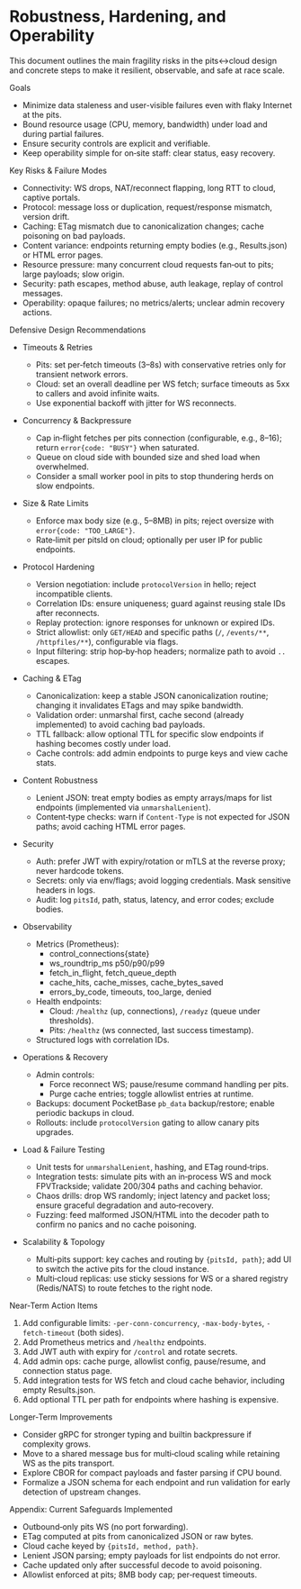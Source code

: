 # Robustness, Hardening, and Operability

This document outlines the main fragility risks in the pits↔cloud design and concrete steps to make it resilient, observable, and safe at race scale.

Goals

- Minimize data staleness and user-visible failures even with flaky Internet at the pits.
- Bound resource usage (CPU, memory, bandwidth) under load and during partial failures.
- Ensure security controls are explicit and verifiable.
- Keep operability simple for on‑site staff: clear status, easy recovery.

Key Risks & Failure Modes

- Connectivity: WS drops, NAT/reconnect flapping, long RTT to cloud, captive portals.
- Protocol: message loss or duplication, request/response mismatch, version drift.
- Caching: ETag mismatch due to canonicalization changes; cache poisoning on bad payloads.
- Content variance: endpoints returning empty bodies (e.g., Results.json) or HTML error pages.
- Resource pressure: many concurrent cloud requests fan‑out to pits; large payloads; slow origin.
- Security: path escapes, method abuse, auth leakage, replay of control messages.
- Operability: opaque failures; no metrics/alerts; unclear admin recovery actions.

Defensive Design Recommendations

- Timeouts & Retries
  - Pits: set per‑fetch timeouts (3–8s) with conservative retries only for transient network errors.
  - Cloud: set an overall deadline per WS fetch; surface timeouts as 5xx to callers and avoid infinite waits.
  - Use exponential backoff with jitter for WS reconnects.

- Concurrency & Backpressure
  - Cap in‑flight fetches per pits connection (configurable, e.g., 8–16); return `error{code: "BUSY"}` when saturated.
  - Queue on cloud side with bounded size and shed load when overwhelmed.
  - Consider a small worker pool in pits to stop thundering herds on slow endpoints.

- Size & Rate Limits
  - Enforce max body size (e.g., 5–8MB) in pits; reject oversize with `error{code: "TOO_LARGE"}`.
  - Rate‑limit per pitsId on cloud; optionally per user IP for public endpoints.

- Protocol Hardening
  - Version negotiation: include `protocolVersion` in hello; reject incompatible clients.
  - Correlation IDs: ensure uniqueness; guard against reusing stale IDs after reconnects.
  - Replay protection: ignore responses for unknown or expired IDs.
  - Strict allowlist: only `GET/HEAD` and specific paths (`/`, `/events/**`, `/httpfiles/**`), configurable via flags.
  - Input filtering: strip hop‑by‑hop headers; normalize path to avoid `..` escapes.

- Caching & ETag
  - Canonicalization: keep a stable JSON canonicalization routine; changing it invalidates ETags and may spike bandwidth.
  - Validation order: unmarshal first, cache second (already implemented) to avoid caching bad payloads.
  - TTL fallback: allow optional TTL for specific slow endpoints if hashing becomes costly under load.
  - Cache controls: add admin endpoints to purge keys and view cache stats.

- Content Robustness
  - Lenient JSON: treat empty bodies as empty arrays/maps for list endpoints (implemented via `unmarshalLenient`).
  - Content‑type checks: warn if `Content-Type` is not expected for JSON paths; avoid caching HTML error pages.

- Security
  - Auth: prefer JWT with expiry/rotation or mTLS at the reverse proxy; never hardcode tokens.
  - Secrets: only via env/flags; avoid logging credentials. Mask sensitive headers in logs.
  - Audit: log `pitsId`, path, status, latency, and error codes; exclude bodies.

- Observability
  - Metrics (Prometheus):
    - control_connections{state}
    - ws_roundtrip_ms p50/p90/p99
    - fetch_in_flight, fetch_queue_depth
    - cache_hits, cache_misses, cache_bytes_saved
    - errors_by_code, timeouts, too_large, denied
  - Health endpoints:
    - Cloud: `/healthz` (up, connections), `/readyz` (queue under thresholds).
    - Pits: `/healthz` (ws connected, last success timestamp).
  - Structured logs with correlation IDs.

- Operations & Recovery
  - Admin controls:
    - Force reconnect WS; pause/resume command handling per pits.
    - Purge cache entries; toggle allowlist entries at runtime.
  - Backups: document PocketBase `pb_data` backup/restore; enable periodic backups in cloud.
  - Rollouts: include `protocolVersion` gating to allow canary pits upgrades.

- Load & Failure Testing
  - Unit tests for `unmarshalLenient`, hashing, and ETag round‑trips.
  - Integration tests: simulate pits with an in‑process WS and mock FPVTrackside; validate 200/304 paths and caching behavior.
  - Chaos drills: drop WS randomly; inject latency and packet loss; ensure graceful degradation and auto‑recovery.
  - Fuzzing: feed malformed JSON/HTML into the decoder path to confirm no panics and no cache poisoning.

- Scalability & Topology
  - Multi‑pits support: key caches and routing by `{pitsId, path}`; add UI to switch the active pits for the cloud instance.
  - Multi‑cloud replicas: use sticky sessions for WS or a shared registry (Redis/NATS) to route fetches to the right node.

Near‑Term Action Items

1) Add configurable limits: `-per-conn-concurrency`, `-max-body-bytes`, `-fetch-timeout` (both sides).
2) Add Prometheus metrics and `/healthz` endpoints.
3) Add JWT auth with expiry for `/control` and rotate secrets.
4) Add admin ops: cache purge, allowlist config, pause/resume, and connection status page.
5) Add integration tests for WS fetch and cloud cache behavior, including empty Results.json.
6) Add optional TTL per path for endpoints where hashing is expensive.

Longer‑Term Improvements

- Consider gRPC for stronger typing and builtin backpressure if complexity grows.
- Move to a shared message bus for multi‑cloud scaling while retaining WS as the pits transport.
- Explore CBOR for compact payloads and faster parsing if CPU bound.
- Formalize a JSON schema for each endpoint and run validation for early detection of upstream changes.

Appendix: Current Safeguards Implemented

- Outbound‑only pits WS (no port forwarding).
- ETag computed at pits from canonicalized JSON or raw bytes.
- Cloud cache keyed by `{pitsId, method, path}`.
- Lenient JSON parsing; empty payloads for list endpoints do not error.
- Cache updated only after successful decode to avoid poisoning.
- Allowlist enforced at pits; 8MB body cap; per‑request timeouts.
